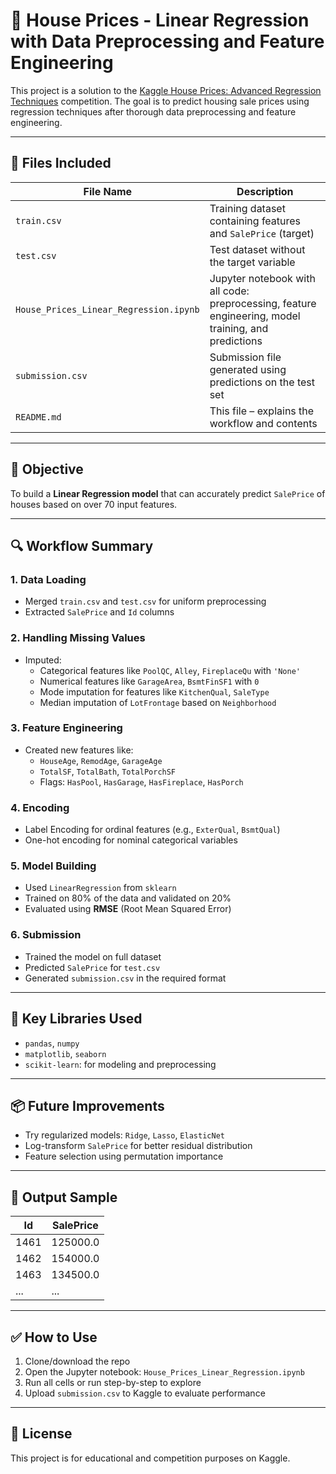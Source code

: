 # 🏡 House Prices - Linear Regression with Data Preprocessing and Feature Engineering

This project is a solution to the [Kaggle House Prices: Advanced Regression Techniques](https://www.kaggle.com/competitions/house-prices-advanced-regression-techniques) competition. The goal is to predict housing sale prices using regression techniques after thorough data preprocessing and feature engineering.

---

## 📁 Files Included

| File Name                           | Description |
|------------------------------------|-------------|
| `train.csv`                        | Training dataset containing features and `SalePrice` (target) |
| `test.csv`                         | Test dataset without the target variable |
| `House_Prices_Linear_Regression.ipynb` | Jupyter notebook with all code: preprocessing, feature engineering, model training, and predictions |
| `submission.csv`                   | Submission file generated using predictions on the test set |
| `README.md`                        | This file – explains the workflow and contents |

---

## 🎯 Objective

To build a **Linear Regression model** that can accurately predict `SalePrice` of houses based on over 70 input features.

---

## 🔍 Workflow Summary

### 1. Data Loading
- Merged `train.csv` and `test.csv` for uniform preprocessing
- Extracted `SalePrice` and `Id` columns

### 2. Handling Missing Values
- Imputed:
  - Categorical features like `PoolQC`, `Alley`, `FireplaceQu` with `'None'`
  - Numerical features like `GarageArea`, `BsmtFinSF1` with `0`
  - Mode imputation for features like `KitchenQual`, `SaleType`
  - Median imputation of `LotFrontage` based on `Neighborhood`

### 3. Feature Engineering
- Created new features like:
  - `HouseAge`, `RemodAge`, `GarageAge`
  - `TotalSF`, `TotalBath`, `TotalPorchSF`
  - Flags: `HasPool`, `HasGarage`, `HasFireplace`, `HasPorch`

### 4. Encoding
- Label Encoding for ordinal features (e.g., `ExterQual`, `BsmtQual`)
- One-hot encoding for nominal categorical variables

### 5. Model Building
- Used `LinearRegression` from `sklearn`
- Trained on 80% of the data and validated on 20%
- Evaluated using **RMSE** (Root Mean Squared Error)

### 6. Submission
- Trained the model on full dataset
- Predicted `SalePrice` for `test.csv`
- Generated `submission.csv` in the required format

---

## 🧠 Key Libraries Used

- `pandas`, `numpy`
- `matplotlib`, `seaborn`
- `scikit-learn`: for modeling and preprocessing

---

## 📦 Future Improvements

- Try regularized models: `Ridge`, `Lasso`, `ElasticNet`
- Log-transform `SalePrice` for better residual distribution
- Feature selection using permutation importance

---

## 🏁 Output Sample

| Id    | SalePrice |
|-------|-----------|
| 1461  | 125000.0  |
| 1462  | 154000.0  |
| 1463  | 134500.0  |
| ...   | ...       |

---

## ✅ How to Use

1. Clone/download the repo
2. Open the Jupyter notebook: `House_Prices_Linear_Regression.ipynb`
3. Run all cells or run step-by-step to explore
4. Upload `submission.csv` to Kaggle to evaluate performance

---

## 📌 License
This project is for educational and competition purposes on Kaggle.
